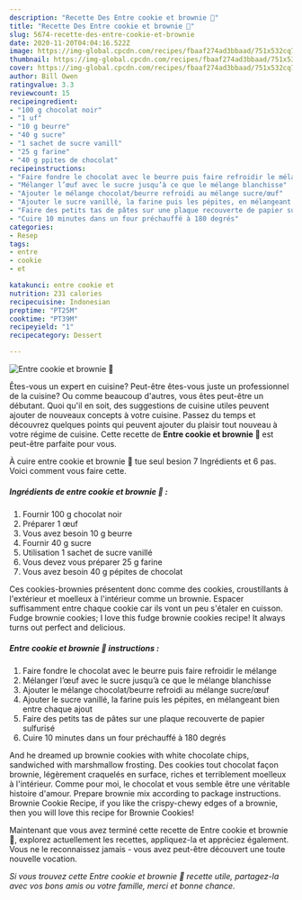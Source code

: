 ```yaml
---
description: "Recette Des Entre cookie et brownie 🍫"
title: "Recette Des Entre cookie et brownie 🍫"
slug: 5674-recette-des-entre-cookie-et-brownie
date: 2020-11-20T04:04:16.522Z
image: https://img-global.cpcdn.com/recipes/fbaaf274ad3bbaad/751x532cq70/entre-cookie-et-brownie-🍫-photo-principale-de-la-recette.jpg
thumbnail: https://img-global.cpcdn.com/recipes/fbaaf274ad3bbaad/751x532cq70/entre-cookie-et-brownie-🍫-photo-principale-de-la-recette.jpg
cover: https://img-global.cpcdn.com/recipes/fbaaf274ad3bbaad/751x532cq70/entre-cookie-et-brownie-🍫-photo-principale-de-la-recette.jpg
author: Bill Owen
ratingvalue: 3.3
reviewcount: 15
recipeingredient:
- "100 g chocolat noir"
- "1 uf"
- "10 g beurre"
- "40 g sucre"
- "1 sachet de sucre vanill"
- "25 g farine"
- "40 g ppites de chocolat"
recipeinstructions:
- "Faire fondre le chocolat avec le beurre puis faire refroidir le mélange"
- "Mélanger l’œuf avec le sucre jusqu’à ce que le mélange blanchisse"
- "Ajouter le mélange chocolat/beurre refroidi au mélange sucre/œuf"
- "Ajouter le sucre vanillé, la farine puis les pépites, en mélangeant bien entre chaque ajout"
- "Faire des petits tas de pâtes sur une plaque recouverte de papier sulfurisé"
- "Cuire 10 minutes dans un four préchauffé à 180 degrés"
categories:
- Resep
tags:
- entre
- cookie
- et

katakunci: entre cookie et 
nutrition: 231 calories
recipecuisine: Indonesian
preptime: "PT25M"
cooktime: "PT39M"
recipeyield: "1"
recipecategory: Dessert

---
```



![Entre cookie et brownie 🍫](https://img-global.cpcdn.com/recipes/fbaaf274ad3bbaad/751x532cq70/entre-cookie-et-brownie-🍫-photo-principale-de-la-recette.jpg)

Êtes-vous un expert en cuisine? Peut-être êtes-vous juste un professionnel de la cuisine? Ou comme beaucoup d'autres, vous êtes peut-être un débutant. Quoi qu'il en soit, des suggestions de cuisine utiles peuvent ajouter de nouveaux concepts à votre cuisine. Passez du temps et découvrez quelques points qui peuvent ajouter du plaisir tout nouveau à votre régime de cuisine. Cette recette de <strong> Entre cookie et brownie 🍫 </strong> est peut-être parfaite pour vous.

<!--inarticleads1-->

À cuire entre cookie et brownie 🍫 tue seul besion 7 Ingrédients et 6 pas. Voici comment vous faire cette.

##### Ingrédients de entre cookie et brownie 🍫 :

1. Fournir 100 g chocolat noir
1. Préparer 1 œuf
1. Vous avez besoin 10 g beurre
1. Fournir 40 g sucre
1. Utilisation 1 sachet de sucre vanillé
1. Vous devez vous préparer 25 g farine
1. Vous avez besoin 40 g pépites de chocolat


Ces cookies-brownies présentent donc comme des cookies, croustillants à l&#39;extérieur et moelleux à l&#39;intérieur comme un brownie. Espacer suffisamment entre chaque cookie car ils vont un peu s&#39;étaler en cuisson. Fudge brownie cookies; I love this fudge brownie cookies recipe! It always turns out perfect and delicious. 

<!--inarticleads2-->

##### Entre cookie et brownie 🍫 instructions :

1. Faire fondre le chocolat avec le beurre puis faire refroidir le mélange
1. Mélanger l’œuf avec le sucre jusqu’à ce que le mélange blanchisse
1. Ajouter le mélange chocolat/beurre refroidi au mélange sucre/œuf
1. Ajouter le sucre vanillé, la farine puis les pépites, en mélangeant bien entre chaque ajout
1. Faire des petits tas de pâtes sur une plaque recouverte de papier sulfurisé
1. Cuire 10 minutes dans un four préchauffé à 180 degrés


And he dreamed up brownie cookies with white chocolate chips, sandwiched with marshmallow frosting. Des cookies tout chocolat façon brownie, légèrement craquelés en surface, riches et terriblement moelleux à l&#39;intérieur. Comme pour moi, le chocolat et vous semble être une véritable histoire d&#39;amour. Prepare brownie mix according to package instructions. Brownie Cookie Recipe, if you like the crispy-chewy edges of a brownie, then you will love this recipe for Brownie Cookies! 

<!--inarticleads1-->

<p>
Maintenant que vous avez terminé cette recette de Entre cookie et brownie 🍫, explorez actuellement les recettes, appliquez-la et appréciez également. Vous ne le reconnaissez jamais - vous avez peut-être découvert une toute nouvelle vocation.
</p>

<p>
<i>Si vous trouvez cette Entre cookie et brownie 🍫 recette utile, partagez-la avec vos bons amis ou votre famille, merci et bonne chance.</i>
</p>
